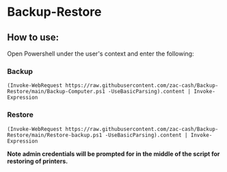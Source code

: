 # Backup-Restore

## How to use:
Open Powershell under the user's context and enter the following:

### Backup
```
(Invoke-WebRequest https://raw.githubusercontent.com/zac-cash/Backup-Restore/main/Backup-Computer.ps1 -UseBasicParsing).content | Invoke-Expression
```

### Restore
```
(Invoke-WebRequest https://raw.githubusercontent.com/zac-cash/Backup-Restore/main/Restore-backup.ps1 -UseBasicParsing).content | Invoke-Expression
```
**Note admin credentials will be prompted for in the middle of the script for restoring of printers.**
